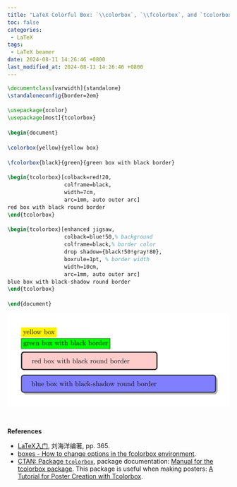```yaml
---
title: "LaTeX Colorful Box: `\\colorbox`, `\\fcolorbox`, and `tcolorbox` environment"
toc: false
categories:
 - LaTeX
tags:
 - LaTeX beamer
date: 2024-08-11 14:26:46 +0800
last_modified_at: 2024-08-11 14:26:46 +0800
---
```


```latex
\documentclass[varwidth]{standalone}
\standaloneconfig{border=2em}

\usepackage{xcolor}
\usepackage[most]{tcolorbox}

\begin{document}

\colorbox{yellow}{yellow box}

\fcolorbox{black}{green}{green box with black border}

\begin{tcolorbox}[colback=red!20,
                  colframe=black,
                  width=7cm,
                  arc=1mm, auto outer arc]
red box with black round border
\end{tcolorbox}

\begin{tcolorbox}[enhanced jigsaw,
                  colback=blue!50,% background
                  colframe=black,% border color
                  drop shadow={black!50!gray!80},
                  boxrule=1pt, % border width
                  width=10cm,
                  arc=1mm, auto outer arc]
blue box with black-shadow round border
\end{tcolorbox}

\end{document}
```

![png-1](https://raw.githubusercontent.com/HelloWorld-1017/blog-images/main/imgs/202408111433151.png)

<br>

**References**

- [LaTeX入门](https://yun.weicheng.men/Book/LaTeX入门.pdf), 刘海洋编著, pp. 365.
- [boxes - How to change options in the fcolorbox environment](https://tex.stackexchange.com/questions/327323/how-to-change-options-in-the-fcolorbox-environment).
- [CTAN: Package `tcolorbox`](https://ctan.org/pkg/tcolorbox?lang=en), package documentation: [Manual for the tcolorbox package](https://mirror-hk.koddos.net/CTAN/macros/latex/contrib/tcolorbox/tcolorbox.pdf). This package is useful when making posters: [A Tutorial for Poster Creation with Tcolorbox](https://mirror-hk.koddos.net/CTAN/macros/latex/contrib/tcolorbox/tcolorbox-tutorial-poster.pdf).
